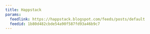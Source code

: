 ```yaml
---
title: Happstack
params:
  feedlink: https://happstack.blogspot.com/feeds/posts/default
  feedid: 1b80d482cbde54a90f587fd93a46b9c7
---
```

